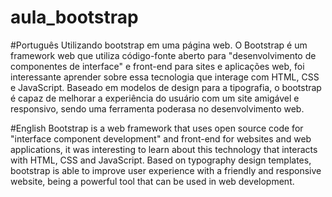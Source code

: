 # aula_bootstrap
#Português
Utilizando bootstrap em uma página web.
O Bootstrap é um framework web que utiliza código-fonte aberto para "desenvolvimento de componentes de interface" e front-end para sites e aplicações web, foi interessante aprender sobre essa tecnologia que interage com HTML, CSS e JavaScript. Baseado em modelos de design para a tipografia, o bootstrap é capaz de melhorar a experiência do usuário com um site amigável e responsivo, sendo uma ferramenta poderasa no desenvolvimento web.

#English
Bootstrap is a web framework that uses open source code for "interface component development" and front-end for websites and web applications, it was interesting to learn about this technology that interacts with HTML, CSS and JavaScript. Based on typography design templates, bootstrap is able to improve user experience with a friendly and responsive website, being a powerful tool that can be used in web development.

